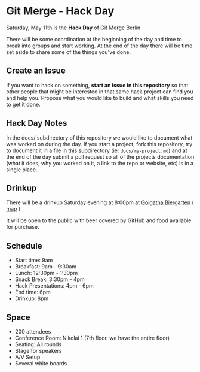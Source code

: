 # Git Merge - Hack Day

Saturday, May 11th is the **Hack Day** of Git Merge Berlin. 

There will be some coordination at the beginning of the day and time to break into groups and start working.  At the end of the day there will be time set aside to share some of the things you've done.

## Create an Issue

If you want to hack on something, **start an issue in this repository** so that other people that might be interested in that same hack project can find you and help you.  Propose what you would like to build and what skills you need to get it done.

## Hack Day Notes

In the docs/ subdirectory of this repository we would like to document what was worked on during the day.  If you start a project, fork this repository, try to document it in a file in this subdirectory (ie: `docs/my-project.md`) and at the end of the day submit a pull request so all of the projects documentation (what it does, why you worked on it, a link to the repo or website, etc) is in a single place.
 
## Drinkup

There will be a drinkup Saturday evening at 8:00pm at 
[Golgatha Biergarten](http://www.golgatha-berlin.de/index.php?s=1)
( [map](http://goo.gl/maps/ti4kw) )

It will be open to the public with beer covered by GitHub and food available for purchase.

## Schedule

* Start time: 9am
* Breakfast: 9am - 9:30am
* Lunch: 12:30pm - 1:30pm
* Snack Break: 3:30pm - 4pm
* Hack Presentations: 4pm - 6pm
* End time: 6pm
* Drinkup: 8pm

## Space

* 200 attendees
* Conference Room: Nikolai 1 (7th floor, we have the entire floor)
* Seating: All rounds
* Stage for speakers
* A/V Setup
* Several white boards

